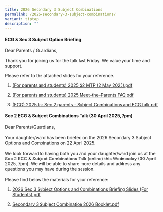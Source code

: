 ```yaml
---
title: 2026 Secondary 3 Subject Combinations
permalink: /2026-secondary-3-subject-combinations/
variant: tiptap
description: ""
---
```

<h4>ECG &amp; Sec 3 Subject Option Briefing </h4>
<p>Dear Parents / Guardians,
<br>
<br>Thank you for joining us for the talk last Friday. We value your time
and support.</p>
<p>Please refer to the attached slides for your reference.</p>
<ol data-tight="true" class="tight">
<li>
<p><a href="/files/For_parents_and_students__2025_S2_MTP__2_May_2025_.pdf" rel="noopener nofollow" target="_blank">(For parents and students) 2025 S2 MTP (2 May 2025).pdf</a>
</p>
</li>
<li>
<p><a href="/files/For_parents_and_students__2025_Meet_the_Parents_FAQ.pdf" rel="noopener nofollow" target="_blank">(For parents and students) 2025 Meet–the–Parents FAQ.pdf</a>
</p>
</li>
<li>
<p><a href="/files/ECG__2025_for_Sec_2_parents___Subject_Comb_and_ECG_talk.pdf" rel="noopener nofollow" target="_blank">(ECG) 2025 for Sec 2 parents - Subject Combinations and ECG talk.pdf</a>
</p>
</li>
</ol>
<h4><strong>Sec 2 ECG &amp; Subject Combinations Talk (30 April 2025, 7pm)</strong></h4>
<p>Dear Parents/Guardians,
<br>
<br>Your daughter/ward has been briefed on the 2026 Secondary 3 Subject Options
and Combinations on 22 April 2025.&nbsp;
<br>
<br>We look forward to having both you and your daughter/ward join us at the
Sec 2 ECG &amp; Subject Combinations Talk (online) this Wednesday (30 April
2025, 7pm). We will be able to share more details and address any questions
you may have during the session.
<br>
<br>Please find below the materials for your reference:</p>
<ol data-tight="true" class="tight">
<li>
<p><a href="/files/2026_Subject_Option__22_Apr_2025_.pdf" rel="noopener nofollow" target="_blank">2026 Sec 3 Subject Options and Combinations Briefing Slides (For Students).pdf</a>
</p>
</li>
<li>
<p><a href="/files/S3_Subject_Combination_2026_Booklet_v2.pdf" rel="noopener nofollow" target="_blank">Secondary 3 Subject Combination 2026 Booklet.pdf</a>
</p>
</li>
</ol>
<p></p>